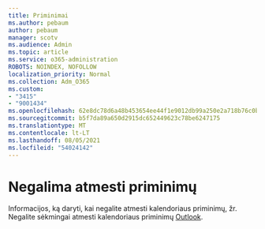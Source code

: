 ```yaml
---
title: Priminimai
ms.author: pebaum
author: pebaum
manager: scotv
ms.audience: Admin
ms.topic: article
ms.service: o365-administration
ROBOTS: NOINDEX, NOFOLLOW
localization_priority: Normal
ms.collection: Adm_O365
ms.custom:
- "3415"
- "9001434"
ms.openlocfilehash: 62e8dc78d6a48b453654ee44f1e9012db99a250e2a718b76c0b9e966a04cace4
ms.sourcegitcommit: b5f7da89a650d2915dc652449623c78be6247175
ms.translationtype: MT
ms.contentlocale: lt-LT
ms.lasthandoff: 08/05/2021
ms.locfileid: "54024142"
---
```

# <a name="cannot-dismiss-reminders"></a>Negalima atmesti priminimų

Informacijos, ką daryti, kai negalite atmesti kalendoriaus priminimų, žr. Negalite sėkmingai atmesti kalendoriaus priminimų [Outlook](https://docs.microsoft.com/exchange/troubleshoot/calendar-reminders/cannot-dismiss-outlook-calendar-reminders).

